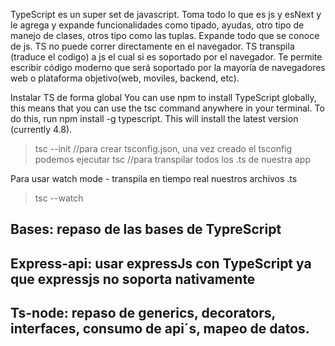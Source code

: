 
TypeScript es un super set de javascript.
Toma todo lo que es js y esNext y le agrega y expande funcionalidades como tipado, ayudas, otro tipo de manejo de clases, otros tipo como las tuplas.
Expande todo que se conoce de js.
TS no puede correr directamente en el navegador.
TS transpila (traduce el codigo) a js el cual si es soportado por el navegador.
Te permite escribir código moderno que será soportado por la mayoría de navegadores web o plataforma objetivo(web, moviles, backend, etc).

Instalar TS de forma global
You can use npm to install TypeScript globally, this means that you can use the tsc command anywhere in your terminal.
To do this, run npm install -g typescript. This will install the latest version (currently 4.8).

> tsc --init  //para crear tsconfig.json, una vez creado el tsconfig podemos ejecutar 
> tsc         //para transpilar todos los .ts de nuestra app 

Para usar watch mode - transpila en tiempo real nuestros archivos .ts
> tsc --watch


## Bases: repaso de las bases de TypreScript

## Express-api: usar expressJs con TypeScript ya que expressjs no soporta nativamente 

## Ts-node: repaso de generics, decorators, interfaces, consumo de api´s, mapeo de datos.